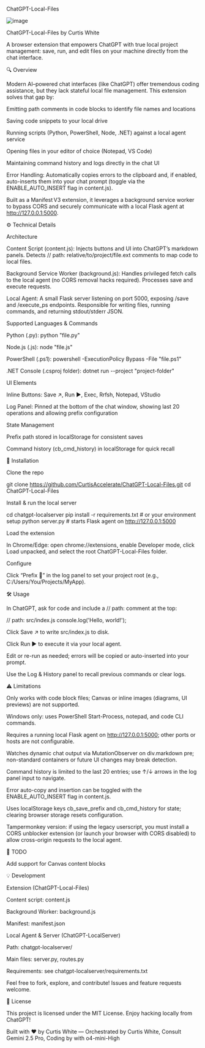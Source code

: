 ChatGPT-Local-Files

 ![image](https://github.com/user-attachments/assets/e7f5b96b-7513-4463-b01c-175238f976bc)


ChatGPT-Local-Files by Curtis White

A browser extension that empowers ChatGPT with true local project management: save, run, and edit files on your machine directly from the chat interface.

🔍 Overview

Modern AI–powered chat interfaces (like ChatGPT) offer tremendous coding assistance, but they lack stateful local file management. This extension solves that gap by:

Emitting path comments in code blocks to identify file names and locations

Saving code snippets to your local drive

Running scripts (Python, PowerShell, Node, .NET) against a local agent service

Opening files in your editor of choice (Notepad, VS Code)

Maintaining command history and logs directly in the chat UI

Error Handling: Automatically copies errors to the clipboard and, if enabled, auto-inserts them into your chat prompt (toggle via the ENABLE_AUTO_INSERT flag in content.js).

Built as a Manifest V3 extension, it leverages a background service worker to bypass CORS and securely communicate with a local Flask agent at http://127.0.0.1:5000.

⚙️ Technical Details

Architecture

Content Script (content.js): Injects buttons and UI into ChatGPT’s markdown panels. Detects // path: relative/to/project/file.ext comments to map code to local files.

Background Service Worker (background.js): Handles privileged fetch calls to the local agent (no CORS removal hacks required). Processes save and execute requests.

Local Agent: A small Flask server listening on port 5000, exposing /save and /execute_ps endpoints. Responsible for writing files, running commands, and returning stdout/stderr JSON.

Supported Languages & Commands

Python (.py): python "file.py"

Node.js (.js): node "file.js"

PowerShell (.ps1): powershell -ExecutionPolicy Bypass -File "file.ps1"

.NET Console (.csproj folder): dotnet run --project "project-folder"

UI Elements

Inline Buttons: Save ↗, Run ▶, Exec, Rrfsh, Notepad, VStudio

Log Panel: Pinned at the bottom of the chat window, showing last 20 operations and allowing prefix configuration

State Management

Prefix path stored in localStorage for consistent saves

Command history (cb_cmd_history) in localStorage for quick recall

🚀 Installation

Clone the repo

git clone https://github.com/CurtisAccelerate/ChatGPT-Local-Files.git
cd ChatGPT-Local-Files

Install & run the local server

cd chatgpt-localserver
pip install -r requirements.txt    # or your environment setup
python server.py                   # starts Flask agent on http://127.0.0.1:5000

Load the extension

In Chrome/Edge: open chrome://extensions, enable Developer mode, click Load unpacked, and select the root ChatGPT-Local-Files folder.

Configure

Click “Prefix 📂” in the log panel to set your project root (e.g., C:/Users/You/Projects/MyApp).

🛠️ Usage

In ChatGPT, ask for code and include a // path: comment at the top:

// path: src/index.js
console.log('Hello, world!');

Click Save ↗ to write src/index.js to disk.

Click Run ▶ to execute it via your local agent.

Edit or re-run as needed; errors will be copied or auto-inserted into your prompt.

Use the Log & History panel to recall previous commands or clear logs.

⚠️ Limitations

Only works with code block files; Canvas or inline images (diagrams, UI previews) are not supported.

Windows only: uses PowerShell Start-Process, notepad, and code CLI commands.

Requires a running local Flask agent on http://127.0.0.1:5000; other ports or hosts are not configurable.

Watches dynamic chat output via MutationObserver on div.markdown pre; non-standard containers or future UI changes may break detection.

Command history is limited to the last 20 entries; use ↑/↓ arrows in the log panel input to navigate.

Error auto-copy and insertion can be toggled with the ENABLE_AUTO_INSERT flag in content.js.

Uses localStorage keys cb_save_prefix and cb_cmd_history for state; clearing browser storage resets configuration.

Tampermonkey version: if using the legacy userscript, you must install a CORS unblocker extension (or launch your browser with CORS disabled) to allow cross-origin requests to the local agent.

📝 TODO

Add support for Canvas content blocks

💡 Development

Extension (ChatGPT-Local-Files)

Content script: content.js

Background Worker: background.js

Manifest: manifest.json

Local Agent & Server (ChatGPT-LocalServer)

Path: chatgpt-localserver/

Main files: server.py, routes.py

Requirements: see chatgpt-localserver/requirements.txt

Feel free to fork, explore, and contribute! Issues and feature requests welcome.

📄 License

This project is licensed under the MIT License. Enjoy hacking locally from ChatGPT!

Built with ❤️ by Curtis White — Orchestrated by Curtis White, Consult Gemini 2.5 Pro, Coding by with o4-mini-High
